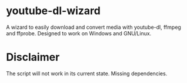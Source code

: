 # youtube-dl-wizard
A wizard to easily download and convert media with youtube-dl, ffmpeg and ffprobe. Designed to work on Windows and GNU/Linux.


# Disclaimer
The script will not work in its current state. Missing dependencies.
